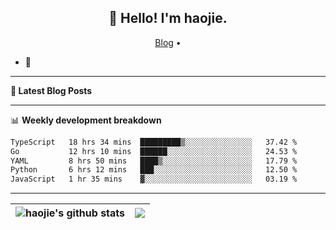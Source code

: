 <h2 align="center">👋 Hello! I'm haojie.</h2>
<p align="center">
  <a href="https://aoyouer.com">Blog</a> •
</p>


- 🔭 


-------

**📝 Latest Blog Posts**


-------

📊 **Weekly development breakdown**
<!--START_SECTION:waka-->

```txt
TypeScript   18 hrs 34 mins  █████████▒░░░░░░░░░░░░░░░   37.42 %
Go           12 hrs 10 mins  ██████░░░░░░░░░░░░░░░░░░░   24.53 %
YAML         8 hrs 50 mins   ████▒░░░░░░░░░░░░░░░░░░░░   17.79 %
Python       6 hrs 12 mins   ███░░░░░░░░░░░░░░░░░░░░░░   12.50 %
JavaScript   1 hr 35 mins    ▓░░░░░░░░░░░░░░░░░░░░░░░░   03.19 %
```

<!--END_SECTION:waka-->

-------



| <img align="center" src="https://github-readme-stats.vercel.app/api?username=haojie06&show_icons=true&theme=graywhite&show_icons=true&count_private=true&include_all_commits=true&hide_border=true" alt="haojie's github stats" /> | <img align="center" src="https://github-readme-stats.vercel.app/api/top-langs/?username=haojie06&layout=compact&theme=graywhite&hide_border=true&hide=css,html" /> |
| ------------- | ------------- |


